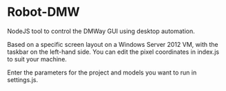 # Robot-DMW

NodeJS tool to control the DMWay GUI using desktop automation.

Based on a specific screen layout on a Windows Server 2012 VM, with the taskbar on the left-hand side. You can edit the pixel coordinates in index.js to suit your machine.

Enter the parameters for the project and models you want to run in settings.js.
